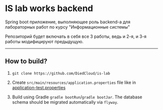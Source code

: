 # IS lab works backend

Spring boot приложение, выполняющее роль backend-а для лабораторных работ по курсу "Информационные системы"

Репозиторий будет включать в себя все 3 работы, ведь и 2-я, и 3-я работы модифицируют предыдущую.

---

## How to build?

1. `git clone https://github.com/DiedCloud/is-lab`
2.  Create `src/main/resources/application.properties` file like in
    [application-test.properties](src/main/resources/application-test.properties)

3. Build using Gradle `gradle bootRun`/`gradle bootJar`. The database schema should be migrated automatically via `flyway`.